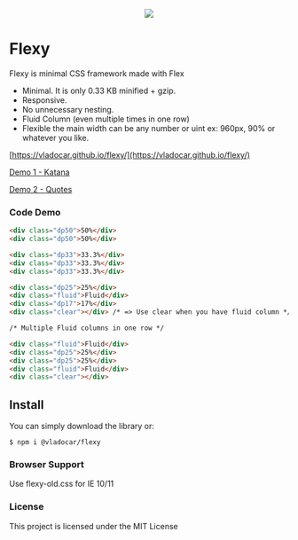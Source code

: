 <p align="center"><a href="https://vladocar.github.io/flexy/"><img src="images/screencapture-flexy.png" /></a></p>

# Flexy
Flexy is minimal CSS framework made with Flex

* Minimal. It is only 0.33 KB minified + gzip. 
* Responsive. 
* No unnecessary nesting.
* Fluid Column (even multiple times in one row)
* Flexible the main width can be any number or uint ex: 960px, 90% or whatever you like.

[https://vladocar.github.io/flexy/](https://vladocar.github.io/flexy/)

[Demo 1 - Katana](https://vladocar.github.io/flexy/Katana.html)

[Demo 2 - Quotes](https://vladocar.github.io/flexy/Quotes.html)


### Code Demo

```html
<div class="dp50">50%</div>
<div class="dp50">50%</div>

<div class="dp33">33.3%</div>
<div class="dp33">33.3%</div>
<div class="dp33">33.3%</div>

<div class="dp25">25%</div>
<div class="fluid">Fluid</div>
<div class="dp17">17%</div>
<div class="clear"></div> /* => Use clear when you have fluid column */

/* Multiple Fluid columns in one row */

<div class="fluid">Fluid</div>
<div class="dp25">25%</div>
<div class="dp25">25%</div>
<div class="fluid">Fluid</div>
<div class="clear"></div>
```
## Install

You can simply download the library or:

```
$ npm i @vladocar/flexy
```

### Browser Support

Use flexy-old.css for IE 10/11

### License

This project is licensed under the MIT License
